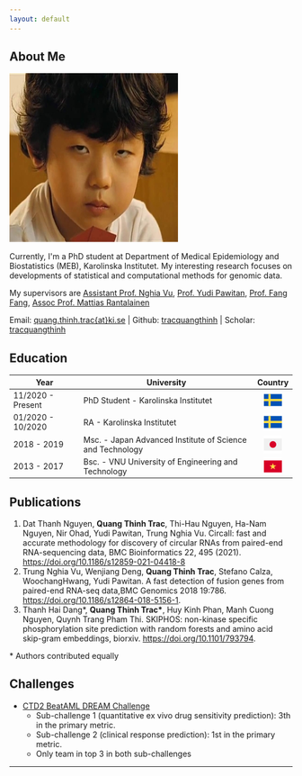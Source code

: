 ```yaml
---
layout: default
---
```


## About Me

<img class="profile-picture" src="me.jpg">

Currently, I'm a PhD student at Department of Medical Epidemiology and Biostatistics (MEB), Karolinska Institutet. My interesting research focuses on developments of statistical and computational methods for genomic data.

My supervisors are  <a href="https://staff.ki.se/people/nghvu">Assistant Prof. Nghia Vu</a>, <a href="http://fafner.meb.ki.se/personal/yudpaw/" target="_blank">Prof. Yudi Pawitan</a>, <a href="https://staff.ki.se/people/fanfan" target="_blank">Prof. Fang Fang</a>, <a href="https://staff.ki.se/people/matran" target="_blank"> Assoc Prof. Mattias Rantalainen</a>

Email: <a href="mailto:quang.thinh.trac@ki.se">quang.thinh.trac{at}ki.se</a> \| Github: <a href="https://github.com/tracquangthinh">tracquangthinh</a> \| Scholar: <a href="https://scholar.google.com/citations?user=gkQ5GmIAAAAJ&hl=en">tracquangthinh</a>

## Education

Year | University | Country
------|-------|--
11/2020 - Present | PhD Student - Karolinska Institutet | <img src="img/sweden.png" style="width:32px;height:32px;display: block;margin-left: auto;margin-right: auto;">
01/2020 - 10/2020 | RA - Karolinska Institutet | <img src="img/sweden.png" style="width:32px;height:32px;display: block;margin-left: auto;margin-right: auto;">
2018 - 2019 | Msc. - Japan Advanced Institute of Science and Technology| <img src="img/japan.png" style="width:32px;height:32px;display: block;margin-left: auto;margin-right: auto;">
2013 - 2017 | Bsc. - VNU University of Engineering and Technology| <img src="img/vietnam.png" style="width:32px;height:32px;display: block;margin-left: auto;margin-right: auto;">

<!-- Here is a blockquote

> To a great mind, nothing is little -->

## Publications

1. Dat Thanh Nguyen, **Quang Thinh Trac**, Thi-Hau Nguyen, Ha-Nam Nguyen, Nir Ohad, Yudi Pawitan, Trung Nghia Vu. Circall: fast and accurate methodology for discovery of circular RNAs from paired-end RNA-sequencing data, BMC Bioinformatics 22, 495 (2021). <a href="https://doi.org/10.1186/s12859-021-04418-8">https://doi.org/10.1186/s12859-021-04418-8</a>
1. Trung Nghia Vu, Wenjiang Deng, **Quang Thinh Trac**, Stefano Calza, WoochangHwang, Yudi Pawitan. A fast detection of fusion genes from paired-end RNA-seq data,BMC Genomics 2018 19:786. <a href="https://doi.org/10.1186/s12864-018-5156-1">https://doi.org/10.1186/s12864-018-5156-1</a>.
2. Thanh Hai Dang\*, **Quang Thinh Trac\***, Huy Kinh Phan, Manh Cuong Nguyen, Quynh Trang Pham Thi. SKIPHOS: non-kinase specific phosphorylation site prediction with random forests and amino acid skip-gram embeddings, biorxiv. <a href="https://doi.org/10.1101/793794">https://doi.org/10.1101/793794</a>.

\* Authors contributed equally

## Challenges
- [CTD2 BeatAML DREAM Challenge](https://www.synapse.org/#!Synapse:syn20940518/wiki/596265)
  - Sub-challenge 1 (quantitative ex vivo drug sensitivity prediction):  3th in the primary metric.
  - Sub-challenge 2 (clinical response prediction): 1st in the primary metric.
  - Only team in top 3 in both sub-challenges
  
---

